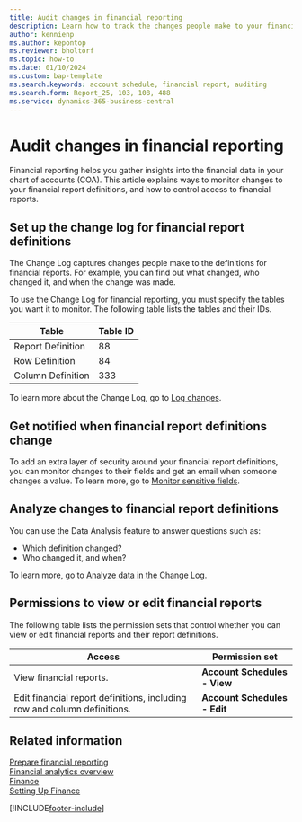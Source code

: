 ```yaml
---
title: Audit changes in financial reporting
description: Learn how to track the changes people make to your financial reports.
author: kennienp
ms.author: kepontop
ms.reviewer: bholtorf
ms.topic: how-to
ms.date: 01/10/2024
ms.custom: bap-template
ms.search.keywords: account schedule, financial report, auditing
ms.search.form: Report_25, 103, 108, 488
ms.service: dynamics-365-business-central
---
```

# Audit changes in financial reporting

Financial reporting helps you gather insights into the financial data in your chart of accounts (COA). This article explains ways to monitor changes to your financial report definitions, and how to control access to financial reports.

## Set up the change log for financial report definitions

The Change Log captures changes people make to the definitions for financial reports. For example, you can find out what changed, who changed it, and when the change was made.

To use the Change Log for financial reporting, you must specify the tables you want it to monitor. The following table lists the tables and their IDs.

| Table | Table ID |
|------ | -------- |
| Report Definition       | 88  |
| Row Definition          | 84  |
| Column Definition       | 333 |

To learn more about the Change Log, go to [Log changes](across-log-changes.md).

## Get notified when financial report definitions change

To add an extra layer of security around your financial report definitions, you can monitor changes to their fields and get an email when someone changes a value. To learn more, go to [Monitor sensitive fields](across-log-changes.md#monitor-sensitive-fields).

## Analyze changes to financial report definitions

You can use the Data Analysis feature to answer questions such as:

- Which definition changed?
- Who changed it, and when?

To learn more, go to [Analyze data in the Change Log](across-log-changes.md#analyze-data-in-the-change-log).

## Permissions to view or edit financial reports

The following table lists the permission sets that control whether you can view or edit financial reports and their report definitions.

| Access   | Permission set |
|------------------------| ---------------------- |
| View financial reports. | **Account Schedules - View** |
| Edit financial report definitions, including row and column definitions. | **Account Schedules - Edit** |

## Related information

[Prepare financial reporting](bi-how-work-account-schedule.md)  
[Financial analytics overview](bi.md)  
[Finance](finance.md)  
[Setting Up Finance](finance-setup-finance.md)  

[!INCLUDE[footer-include](includes/footer-banner.md)]